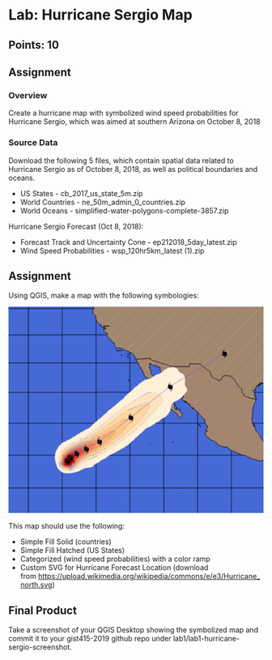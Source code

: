 # Lab: Hurricane Sergio Map
## Points: 10
## Assignment
### Overview
Create a hurricane map with symbolized wind speed probabilities for Hurricane Sergio, which was aimed at southern Arizona on October 8, 2018

### Source Data
Download the following 5 files, which contain spatial data related to Hurricane Sergio as of October 8, 2018, as well as political boundaries and oceans.

- US States - cb_2017_us_state_5m.zip
- World Countries - ne_50m_admin_0_countries.zip
- World Oceans - simplified-water-polygons-complete-3857.zip

Hurricane Sergio Forecast (Oct 8, 2018):

- Forecast Track and Uncertainty Cone - ep212018_5day_latest.zip
- Wind Speed Probabilities - wsp_120hr5km_latest (1).zip

## Assignment
Using QGIS, make a map with the following symbologies:

![Figure 1](hurricane_sergio_map.png)

This map should use the following:

- Simple Fill Solid (countries)
- Simple Fill Hatched (US States)
- Categorized (wind speed probabilities) with a color ramp
- Custom SVG for Hurricane Forecast Location (download from https://upload.wikimedia.org/wikipedia/commons/e/e3/Hurricane_north.svg)

## Final Product
Take a screenshot of your QGIS Desktop showing the symbolized map and commit it to your gist415-2019 github repo under lab1/lab1-hurricane-sergio-screenshot.
